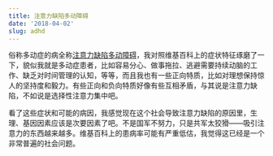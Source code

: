 ```yaml
---
title: 注意力缺陷多动障碍
date: '2018-04-02'
slug: adhd
---
```


俗称多动症的病全称[注意力缺陷多动障碍](https://zh.wikipedia.org/wiki/%E6%B3%A8%E6%84%8F%E5%8A%9B%E4%B8%8D%E8%B6%B3%E9%81%8E%E5%8B%95%E7%97%87)，我对照维基百科上的症状特征琢磨了一下，貌似我就是多动症患者，比如容易分心、做事拖拉、逃避需要持续动脑的工作、缺乏对时间管理的认知，等等，而且我也有一些正向特质，比如对理想保持惊人的坚持度和毅力。有些正向和负向特质好像有些互相矛盾，与其说是注意力缺陷，不如说是选择性注意力集中吧。

看了这些症状和可能的病因，我感觉现在这个社会导致注意力缺陷的原因里，生理、基因因素应该是次要因素了吧。不是国军不努力，只是共军太狡猾——吸引注意力的东西越来越多。维基百科上的患病率可能有严重低估，我觉得这已经是一个非常普遍的社会问题。
